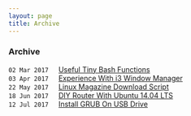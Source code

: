 ```yaml
---
layout: page
title: Archive
---
```


### Archive

`02 Mar 2017`&nbsp;&nbsp;&nbsp;&nbsp;&nbsp;[Useful Tiny Bash Functions](/kevydotvinu.github.io/Useful-Tiny-Bash-Functions)  
`03 Apr 2017`&nbsp;&nbsp;&nbsp;&nbsp;&nbsp;[Experience With i3 Window Manager](Experience-With-i3_Window-Manager)  
`22 May 2017`&nbsp;&nbsp;&nbsp;&nbsp;&nbsp;[Linux Magazine Download Script](/kevydotvinu.github.io/Linux-Magazines-Download-Script)  
`18 Jun 2017`&nbsp;&nbsp;&nbsp;&nbsp;&nbsp;[DIY Router With Ubuntu 14.04 LTS](/kevydotvinu.github.io/DIY-Router-With-Ubuntu-14.04-LTS)  
`12 Jul 2017`&nbsp;&nbsp;&nbsp;&nbsp;&nbsp;[Install GRUB On USB Drive](/kevydotvinu.github.io/Install-GRUB-on-USB-drive)  
&nbsp;

&nbsp;

&nbsp;

